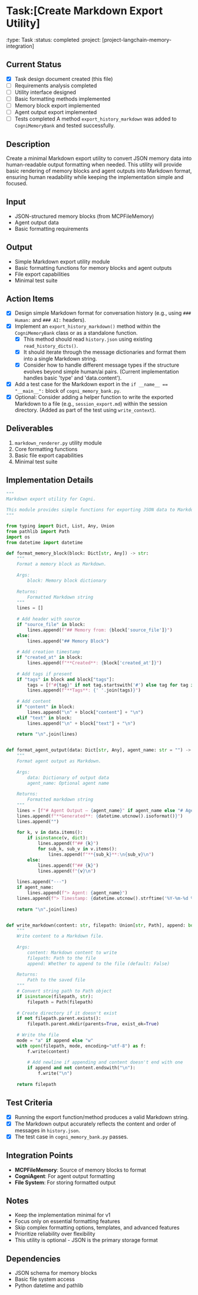 # Task:[Create Markdown Export Utility]
:type: Task
:status: completed
:project: [project-langchain-memory-integration]

## Current Status
- [x] Task design document created (this file)
- [ ] Requirements analysis completed
- [ ] Utility interface designed
- [ ] Basic formatting methods implemented
- [ ] Memory block export implemented
- [ ] Agent output export implemented
- [ ] Tests completed
A method `export_history_markdown` was added to `CogniMemoryBank` and tested successfully.

## Description
Create a minimal Markdown export utility to convert JSON memory data into human-readable output formatting when needed. This utility will provide basic rendering of memory blocks and agent outputs into Markdown format, ensuring human readability while keeping the implementation simple and focused.

## Input
- JSON-structured memory blocks (from MCPFileMemory)
- Agent output data
- Basic formatting requirements

## Output
- Simple Markdown export utility module
- Basic formatting functions for memory blocks and agent outputs
- File export capabilities
- Minimal test suite

## Action Items
- [x] Design simple Markdown format for conversation history (e.g., using `### Human:` and `### AI:` headers).
- [x] Implement an `export_history_markdown()` method within the `CogniMemoryBank` class or as a standalone function.
  - [x] This method should read `history.json` using existing `read_history_dicts()`.
  - [x] It should iterate through the message dictionaries and format them into a single Markdown string.
  - [x] Consider how to handle different message types if the structure evolves beyond simple human/ai pairs. (Current implementation handles basic 'type' and 'data.content').
- [x] Add a test case for the Markdown export in the `if __name__ == "__main__":` block of `cogni_memory_bank.py`.
- [x] Optional: Consider adding a helper function to write the exported Markdown to a file (e.g., `session_export.md`) within the session directory. (Added as part of the test using `write_context`).

## Deliverables
1. `markdown_renderer.py` utility module
2. Core formatting functions
3. Basic file export capabilities
4. Minimal test suite

## Implementation Details
```python
"""
Markdown export utility for Cogni.

This module provides simple functions for exporting JSON data to Markdown format.
"""

from typing import Dict, List, Any, Union
from pathlib import Path
import os
from datetime import datetime

def format_memory_block(block: Dict[str, Any]) -> str:
    """
    Format a memory block as Markdown.
    
    Args:
        block: Memory block dictionary
        
    Returns:
        Formatted Markdown string
    """
    lines = []
    
    # Add header with source
    if "source_file" in block:
        lines.append(f"## Memory from: {block['source_file']}")
    else:
        lines.append("## Memory Block")
    
    # Add creation timestamp
    if "created_at" in block:
        lines.append(f"**Created**: {block['created_at']}")
    
    # Add tags if present
    if "tags" in block and block["tags"]:
        tags = [f"#{tag}" if not tag.startswith('#') else tag for tag in block["tags"]]
        lines.append(f"**Tags**: {' '.join(tags)}")
    
    # Add content
    if "content" in block:
        lines.append("\n" + block["content"] + "\n")
    elif "text" in block:
        lines.append("\n" + block["text"] + "\n")
    
    return "\n".join(lines)


def format_agent_output(data: Dict[str, Any], agent_name: str = "") -> str:
    """
    Format agent output as Markdown.
    
    Args:
        data: Dictionary of output data
        agent_name: Optional agent name
        
    Returns:
        Formatted markdown string
    """
    lines = [f"# Agent Output — {agent_name}" if agent_name else "# Agent Output", ""]
    lines.append(f"**Generated**: {datetime.utcnow().isoformat()}")
    lines.append("")
    
    for k, v in data.items():
        if isinstance(v, dict):
            lines.append(f"## {k}")
            for sub_k, sub_v in v.items():
                lines.append(f"**{sub_k}**:\n{sub_v}\n")
        else:
            lines.append(f"## {k}")
            lines.append(f"{v}\n")
    
    lines.append("---")
    if agent_name:
        lines.append(f"> Agent: {agent_name}")
    lines.append(f"> Timestamp: {datetime.utcnow().strftime('%Y-%m-%d %H:%M:%S UTC')}")
    
    return "\n".join(lines)


def write_markdown(content: str, filepath: Union[str, Path], append: bool = False) -> Path:
    """
    Write content to a Markdown file.
    
    Args:
        content: Markdown content to write
        filepath: Path to the file
        append: Whether to append to the file (default: False)
        
    Returns:
        Path to the saved file
    """
    # Convert string path to Path object
    if isinstance(filepath, str):
        filepath = Path(filepath)
    
    # Create directory if it doesn't exist
    if not filepath.parent.exists():
        filepath.parent.mkdir(parents=True, exist_ok=True)
    
    # Write the file
    mode = "a" if append else "w"
    with open(filepath, mode, encoding="utf-8") as f:
        f.write(content)
        
        # Add newline if appending and content doesn't end with one
        if append and not content.endswith("\n"):
            f.write("\n")
    
    return filepath
```

## Test Criteria
- [x] Running the export function/method produces a valid Markdown string.
- [x] The Markdown output accurately reflects the content and order of messages in `history.json`.
- [x] The test case in `cogni_memory_bank.py` passes.

## Integration Points
- **MCPFileMemory**: Source of memory blocks to format
- **CogniAgent**: For agent output formatting
- **File System**: For storing formatted output

## Notes
- Keep the implementation minimal for v1
- Focus only on essential formatting features
- Skip complex formatting options, templates, and advanced features
- Prioritize reliability over flexibility
- This utility is optional - JSON is the primary storage format

## Dependencies
- JSON schema for memory blocks
- Basic file system access
- Python datetime and pathlib 